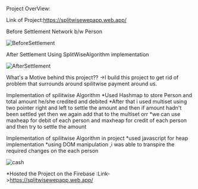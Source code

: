 Project OverView:

Link of Project:https://splitwisewepapp.web.app/


Before Settlement Network b/w Person

![BeforeSettlement](https://user-images.githubusercontent.com/74294349/155085414-faf29aca-3733-468a-980c-87fbdb2128fb.png)


After Settlement Using SplitWiseAlgorithm implementation

![AfterSettlement](https://user-images.githubusercontent.com/74294349/155085585-5da44683-328e-4479-acf0-3bbdc27be2e3.png)







What's a Motive behind this project??
->I build this project to get rid of problem that surrounds around spilitwise payment
around us.

Implementation of spilitwise Algorithm
*Used Hashmap to store Person and total amount he/she credited and debited
*After that i used multiset using two pointer right and left to settle the amount and
then if amount hadn't been settled yet then we again add that to the multiset
                           orr
*we can use maxheap for debit of each person and maxheap for credit of each person and then try to settle the amount

Implementation of spilitwise Algorithm in project
*used javascript for heap implementation 
*using DOM manipulation ,i was able to transpire the required changes on the each 
person

![cash](https://user-images.githubusercontent.com/74294349/155084711-68f29d9e-7d13-43ae-903f-c1475b762e90.png)



*Hosted the Project on the Firebase :Link->https://splitwisewepapp.web.app/



